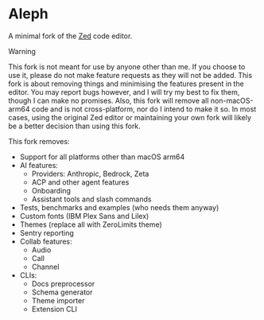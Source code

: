 # Aleph

A minimal fork of the [Zed](https://zed.dev) code editor.

> [!WARNING]
> This fork is not meant for use by anyone other than me. If you choose to use it, please do not make feature requests as they will not be added. This fork is about removing things and minimising the features present in the editor. You may report bugs however, and I will try my best to fix them, though I can make no promises. Also, this fork will remove all non-macOS-arm64 code and is not cross-platform, nor do I intend to make it so. In most cases, using the original Zed editor or maintaining your own fork will likely be a better decision than using this fork.

This fork removes:

- Support for all platforms other than macOS arm64
- AI features:
  - Providers: Anthropic, Bedrock, Zeta
  - ACP and other agent features
  - Onboarding
  - Assistant tools and slash commands
- Tests, benchmarks and examples (who needs them anyway)
- Custom fonts (IBM Plex Sans and Lilex)
- Themes (replace all with ZeroLimits theme)
- Sentry reporting
- Collab features:
  - Audio
  - Call
  - Channel
- CLIs:
  - Docs preprocessor
  - Schema generator
  - Theme importer
  - Extension CLI
